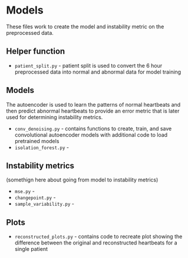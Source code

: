 # Models

These files work to create the model and instability metric on the preprocessed data.

## Helper function
- `patient_split.py` - patient split is used to convert the 6 hour preprocessed data into normal and abnormal data for model training

## Models
The autoencoder is used to learn the patterns of normal heartbeats and then predict abnormal heartbeats to provide an error metric that is later used for determining instability metrics.
- `conv_denoising.py` - contains functions to create, train, and save convolutional autoencoder models with additional code to load pretrained models
- `isolation_forest.py` - 

## Instability metrics
 (somethign here about going from model to instability metrics)
- `mse.py` - 
- `changepoint.py` -  
- `sample_variability.py` - 

## Plots

- `reconstructed_plots.py` - contains code to recreate plot showing the difference between the original and reconstructed heartbeats for a single patient 


